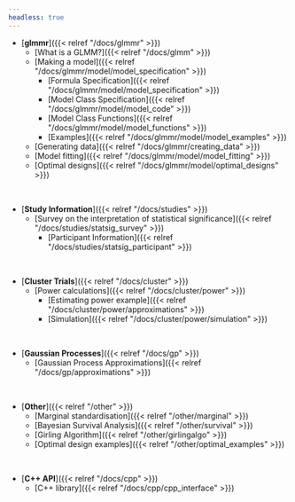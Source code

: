 ```yaml
---
headless: true
---
```


- [**glmmr**]({{< relref "/docs/glmmr" >}})
  - [What is a GLMM?]({{< relref "/docs/glmm" >}})
  - [Making a model]({{< relref "/docs/glmmr/model/model_specification" >}})
    - [Formula Specification]({{< relref "/docs/glmmr/model/model_specification" >}})
    - [Model Class Specification]({{< relref "/docs/glmmr/model/model_code" >}})
    - [Model Class Functions]({{< relref "/docs/glmmr/model/model_functions" >}})
    - [Examples]({{< relref "/docs/glmmr/model/model_examples" >}})
  - [Generating data]({{< relref "/docs/glmmr/creating_data" >}})
  - [Model fitting]({{< relref "/docs/glmmr/model/model_fitting" >}})
  - [Optimal designs]({{< relref "/docs/glmmr/model/optimal_designs" >}})
<br />

- [**Study Information**]({{< relref "/docs/studies" >}})
  - [Survey on the interpretation of statistical significance]({{< relref "/docs/studies/statsig_survey" >}})
    - [Participant Information]({{< relref "/docs/studies/statsig_participant" >}})
<br />

- [**Cluster Trials**]({{< relref "/docs/cluster" >}})
  - [Power calculations]({{< relref "/docs/cluster/power" >}})
    - [Estimating power example]({{< relref "/docs/cluster/power/approximations" >}})
    - [Simulation]({{< relref "/docs/cluster/power/simulation" >}})
<br />

- [**Gaussian Processes**]({{< relref "/docs/gp" >}})
  - [Gaussian Process Approximations]({{< relref "/docs/gp/approximations" >}})
<br />

- [**Other**]({{< relref "/other" >}})
  - [Marginal standardisation]({{< relref "/other/marginal" >}})
  - [Bayesian Survival Analysis]({{< relref "/other/survival" >}})
  - [Girling Algorithm]({{< relref "/other/girlingalgo" >}})
  - [Optimal design examples]({{< relref "/other/optimal_examples" >}})
<br />

- [**C++ API**]({{< relref "/docs/cpp" >}})
  - [C++ library]({{< relref "/docs/cpp/cpp_interface" >}})
<br />

<br />
